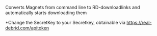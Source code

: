 Converts Magnets from command line to RD-downloadlinks and automatically starts downloading them

*Change the SecretKey to your Secretkey, obtainable via https://real-debrid.com/apitoken
